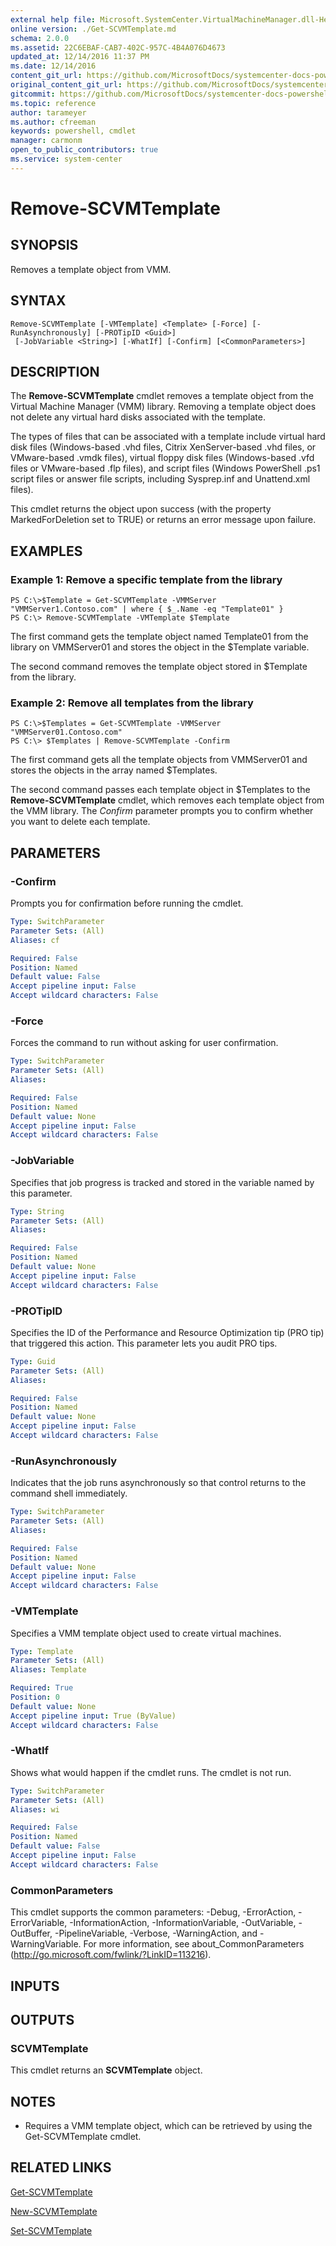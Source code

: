 ```yaml
---
external help file: Microsoft.SystemCenter.VirtualMachineManager.dll-Help.xml
online version: ./Get-SCVMTemplate.md
schema: 2.0.0
ms.assetid: 22C6EBAF-CAB7-402C-957C-4B4A076D4673
updated_at: 12/14/2016 11:37 PM
ms.date: 12/14/2016
content_git_url: https://github.com/MicrosoftDocs/systemcenter-docs-powershell/blob/master/systemcenter-cmdlets/SystemCenter2016/VirtualMachineManager/v1/Remove-SCVMTemplate.md
original_content_git_url: https://github.com/MicrosoftDocs/systemcenter-docs-powershell/blob/master/systemcenter-cmdlets/SystemCenter2016/VirtualMachineManager/v1/Remove-SCVMTemplate.md
gitcommit: https://github.com/MicrosoftDocs/systemcenter-docs-powershell/blob/ddd0fefc9adaabb9394eb6c21b33370913d1830d/systemcenter-cmdlets/SystemCenter2016/VirtualMachineManager/v1/Remove-SCVMTemplate.md
ms.topic: reference
author: tarameyer
ms.author: cfreeman
keywords: powershell, cmdlet
manager: carmonm
open_to_public_contributors: true
ms.service: system-center
---
```


# Remove-SCVMTemplate

## SYNOPSIS
Removes a template object from VMM.

## SYNTAX

```
Remove-SCVMTemplate [-VMTemplate] <Template> [-Force] [-RunAsynchronously] [-PROTipID <Guid>]
 [-JobVariable <String>] [-WhatIf] [-Confirm] [<CommonParameters>]
```

## DESCRIPTION
The **Remove-SCVMTemplate** cmdlet removes a template object from the Virtual Machine Manager (VMM) library.
Removing a template object does not delete any virtual hard disks associated with the template.

The types of files that can be associated with a template include virtual hard disk files (Windows-based .vhd files, Citrix XenServer-based .vhd files, or VMware-based .vmdk files), virtual floppy disk files (Windows-based .vfd files or VMware-based .flp files), and script files (Windows PowerShell .ps1 script files or answer file scripts, including Sysprep.inf and Unattend.xml files).

This cmdlet returns the object upon success (with the property MarkedForDeletion set to TRUE) or returns an error message upon failure.

## EXAMPLES

### Example 1: Remove a specific template from the library
```
PS C:\>$Template = Get-SCVMTemplate -VMMServer "VMMServer1.Contoso.com" | where { $_.Name -eq "Template01" }
PS C:\> Remove-SCVMTemplate -VMTemplate $Template
```

The first command gets the template object named Template01 from the library on VMMServer01 and stores the object in the $Template variable.

The second command removes the template object stored in $Template from the library.

### Example 2: Remove all templates from the library
```
PS C:\>$Templates = Get-SCVMTemplate -VMMServer "VMMServer01.Contoso.com"
PS C:\> $Templates | Remove-SCVMTemplate -Confirm
```

The first command gets all the template objects from VMMServer01 and stores the objects in the array named $Templates.

The second command passes each template object in $Templates to the **Remove-SCVMTemplate** cmdlet, which removes each template object from the VMM library.
The *Confirm* parameter prompts you to confirm whether you want to delete each template.

## PARAMETERS

### -Confirm
Prompts you for confirmation before running the cmdlet.

```yaml
Type: SwitchParameter
Parameter Sets: (All)
Aliases: cf

Required: False
Position: Named
Default value: False
Accept pipeline input: False
Accept wildcard characters: False
```

### -Force
Forces the command to run without asking for user confirmation.

```yaml
Type: SwitchParameter
Parameter Sets: (All)
Aliases: 

Required: False
Position: Named
Default value: None
Accept pipeline input: False
Accept wildcard characters: False
```

### -JobVariable
Specifies that job progress is tracked and stored in the variable named by this parameter.

```yaml
Type: String
Parameter Sets: (All)
Aliases: 

Required: False
Position: Named
Default value: None
Accept pipeline input: False
Accept wildcard characters: False
```

### -PROTipID
Specifies the ID of the Performance and Resource Optimization tip (PRO tip) that triggered this action.
This parameter lets you audit PRO tips.

```yaml
Type: Guid
Parameter Sets: (All)
Aliases: 

Required: False
Position: Named
Default value: None
Accept pipeline input: False
Accept wildcard characters: False
```

### -RunAsynchronously
Indicates that the job runs asynchronously so that control returns to the command shell immediately.

```yaml
Type: SwitchParameter
Parameter Sets: (All)
Aliases: 

Required: False
Position: Named
Default value: None
Accept pipeline input: False
Accept wildcard characters: False
```

### -VMTemplate
Specifies a VMM template object used to create virtual machines.

```yaml
Type: Template
Parameter Sets: (All)
Aliases: Template

Required: True
Position: 0
Default value: None
Accept pipeline input: True (ByValue)
Accept wildcard characters: False
```

### -WhatIf
Shows what would happen if the cmdlet runs.
The cmdlet is not run.

```yaml
Type: SwitchParameter
Parameter Sets: (All)
Aliases: wi

Required: False
Position: Named
Default value: False
Accept pipeline input: False
Accept wildcard characters: False
```

### CommonParameters
This cmdlet supports the common parameters: -Debug, -ErrorAction, -ErrorVariable, -InformationAction, -InformationVariable, -OutVariable, -OutBuffer, -PipelineVariable, -Verbose, -WarningAction, and -WarningVariable. For more information, see about_CommonParameters (http://go.microsoft.com/fwlink/?LinkID=113216).

## INPUTS

## OUTPUTS

### SCVMTemplate
This cmdlet returns an **SCVMTemplate** object.

## NOTES
* Requires a VMM template object, which can be retrieved by using the Get-SCVMTemplate cmdlet.

## RELATED LINKS

[Get-SCVMTemplate](xref:SystemCenter2016/VirtualMachineManager/v1/Get-SCVMTemplate.md)

[New-SCVMTemplate](xref:SystemCenter2016/VirtualMachineManager/v1/New-SCVMTemplate.md)

[Set-SCVMTemplate](xref:SystemCenter2016/VirtualMachineManager/v1/Set-SCVMTemplate.md)

